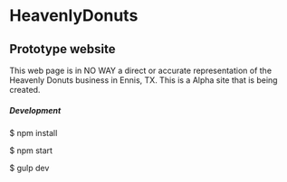 # HeavenlyDonuts

## Prototype website

This web page is in NO WAY a direct or accurate representation of the Heavenly Donuts business in Ennis, TX. This is a Alpha site that is being created.

##### Development

$ npm install

$ npm start

$ gulp dev
